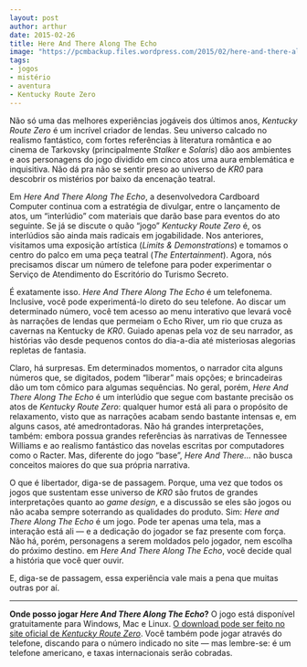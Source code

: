 ```yaml
---
layout: post
author: arthur
date: 2015-02-26
title: Here And There Along The Echo
image: "https://pcmbackup.files.wordpress.com/2015/02/here-and-there-along-the-echo.jpg"
tags:
- jogos
- mistério
- aventura
- Kentucky Route Zero
---
```

Não só uma das melhores experiências jogáveis dos últimos anos, _Kentucky Route Zero_ é um incrível criador de lendas. Seu universo calcado no realismo fantástico, com fortes referências à literatura romântica e ao cinema de Tarkovsky (principalmente _Stalker_ e _Solaris_) dão aos ambientes e aos personagens do jogo dividido em cinco atos uma aura emblemática e inquisitiva. Não dá pra não se sentir preso ao universo de _KR0_ para descobrir os mistérios por baixo da encenação teatral.

Em _Here And There Along The Echo_, a desenvolvedora Cardboard Computer continua com a estratégia de divulgar, entre o lançamento de atos, um “interlúdio” com materiais que darão base para eventos do ato seguinte. Se já se discute o quão “jogo” _Kentucky Route Zero_ é, os interlúdios são ainda mais radicais em jogabilidade. Nos anteriores, visitamos uma exposição artística (_Limits & Demonstrations_) e tomamos o centro do palco em uma peça teatral (_The Entertainment_). Agora, nós precisamos discar um número de telefone para poder experimentar o Serviço de Atendimento do Escritório do Turismo Secreto.

É exatamente isso. _Here And There Along The Echo_ é um telefonema. Inclusive, você pode experimentá-lo direto do seu telefone. Ao discar um determinado número, você tem acesso ao menu interativo que levará você às narrações de lendas que permeiam o Echo River, um rio que cruza as cavernas na Kentucky de _KR0_. Guiado apenas pela voz de seu narrador, as histórias vão desde pequenos contos do dia-a-dia até misteriosas alegorias repletas de fantasia.

Claro, há surpresas. Em determinados momentos, o narrador cita alguns números que, se digitados, podem “liberar” mais opções; e brincadeiras dão um tom cômico para algumas sequências. No geral, porém, _Here And There Along The Echo_ é um interlúdio que segue com bastante precisão os atos de _Kentucky Route Zero_: qualquer humor está ali para o propósito de relaxamento, visto que as narrações acabam sendo bastante intensas e, em alguns casos, até amedrontadoras. Não há grandes interpretações, também: embora possua grandes referências às narrativas de Tennessee Williams e ao realismo fantástico das novelas escritas por computadores como o Racter. Mas, diferente do jogo “base”, _Here And There…_ não busca conceitos maiores do que sua própria narrativa.

O que é libertador, diga-se de passagem. Porque, uma vez que todos os jogos que sustentam esse universo de _KR0_ são frutos de grandes interpretações quanto ao _game design_, e a discussão se eles são jogos ou não acaba sempre soterrando as qualidades do produto. Sim: _Here and There Along The Echo_ é um jogo. Pode ter apenas uma tela, mas a interação está ali — e a dedicação do jogador se faz presente com força. Não há, porém, personagens a serem moldados pelo jogador, nem escolha do próximo destino. em _Here And There Along The Echo_, você decide qual a história que você quer ouvir.

E, diga-se de passagem, essa experiência vale mais a pena que muitas outras por aí.

* * *

**Onde posso jogar _Here And There Along The Echo_?** O jogo está disponível gratuitamente para Windows, Mac e Linux. [O download pode ser feito no site oficial de _Kentucky Route Zero_](http://kentuckyroutezero.com/here-and-there-along-the-echo/ "Here And There Along The Echo"). Você também pode jogar através do telefone, discando para o número indicado no site — mas lembre-se: é um telefone americano, e taxas internacionais serão cobradas.

